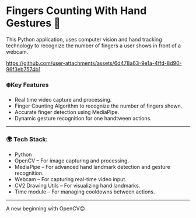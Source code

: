 # Fingers Counting With Hand Gestures 🚀

This Python application, uses computer vision and hand tracking technology to recognize the number of fingers a user shows in front of a webcam.



https://github.com/user-attachments/assets/6d478a63-9e1a-4ffd-8d90-96f3eb7574b1



### ❄️Key Features
- Real time video capture and processing.
- Finger Counting Algorithm to recognize the number of fingers shown.
- Accurate finger detection using MediaPipe.
- Dynamic gesture recognition for one handtween actions.

---

### 🌍 Tech Stack:
- Python
- OpenCV – For image capturing and processing.
- MediaPipe – For advanced hand landmark detection and gesture recognition.
- Webcam – For capturing real-time video input.
- CV2 Drawing Utils – For visualizing hand landmarks.
- Time module – For managing cooldowns between actions.

---

A new beginning with OpenCV😊

